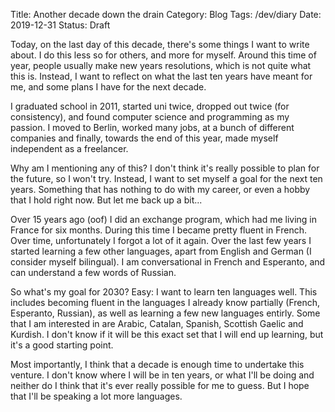 Title: Another decade down the drain
Category: Blog
Tags: /dev/diary
Date: 2019-12-31
Status: Draft

Today, on the last day of this decade, there's some things I want to
write about. I do this less so for others, and more for myself. Around
this time of year, people usually make new years resolutions, which is
not quite what this is. Instead, I want to reflect on what the last
ten years have meant for me, and some plans I have for the next
decade.

I graduated school in 2011, started uni twice, dropped out twice (for
consistency), and found computer science and programming as my
passion. I moved to Berlin, worked many jobs, at a bunch of different
companies and finally, towards the end of this year, made myself
independent as a freelancer. 

Why am I mentioning any of this? I don't think it's really possible to
plan for the future, so I won't try. Instead, I want to set myself a
goal for the next ten years. Something that has nothing to do with my
career, or even a hobby that I hold right now. But let me back up a
bit...

Over 15 years ago (oof) I did an exchange program, which had me living
in France for six months. During this time I became pretty fluent in
French. Over time, unfortunately I forgot a lot of it again. Over the
last few years I started learning a few other languages, apart from
English and German (I consider myself bilingual). I am conversational
in French and Esperanto, and can understand a few words of Russian.

So what's my goal for 2030? Easy: I want to learn ten languages
well. This includes becoming fluent in the languages I already know
partially (French, Esperanto, Russian), as well as learning a few new
languages entirly. Some that I am interested in are Arabic, Catalan,
Spanish, Scottish Gaelic and Kurdish. I don't know if it will be this
exact set that I will end up learning, but it's a good starting point.

Most importantly, I think that a decade is enough time to undertake
this venture. I don't know where I will be in ten years, or what I'll
be doing and neither do I think that it's ever really possible for me
to guess. But I hope that I'll be speaking a lot more languages.

